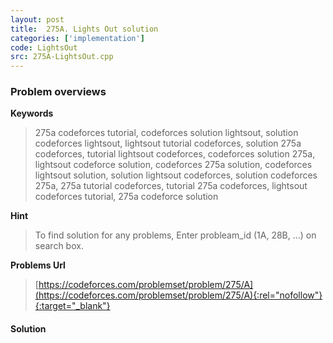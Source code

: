 ```yaml
---
layout: post
title:  275A. Lights Out solution
categories: ['implementation']
code: LightsOut
src: 275A-LightsOut.cpp
---
```

### **Problem overviews**

**Keywords**
> 275a codeforces tutorial, codeforces solution lightsout, solution codeforces lightsout, lightsout tutorial codeforces, solution 275a codeforces, tutorial lightsout codeforces, codeforces solution 275a, lightsout codeforce solution, codeforces 275a solution, codeforces lightsout solution, solution lightsout codeforces, solution codeforces 275a, 275a tutorial codeforces, tutorial 275a codeforces, lightsout codeforces tutorial, 275a codeforce solution

**Hint**
> To find solution for any problems, Enter probleam_id (1A, 28B, ...) on search box. 

**Problems Url**
> [https://codeforces.com/problemset/problem/275/A](https://codeforces.com/problemset/problem/275/A){:rel="nofollow"}{:target="_blank"}

#### **Solution**



